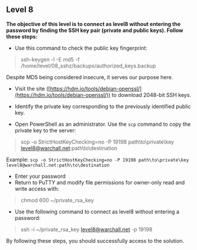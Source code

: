 ## Level 8

 **The objective of this level is to connect as level8 without entering the password by finding the SSH key pair (private and public keys). Follow these steps:**

 - Use this command to check the public key fingerprint: 

> ssh-keygen -l -E md5 -f /home/level/08_sshz/backups/authorized_keys.backup

Despite MD5 being considered insecure, it serves our purpose here.

 - Visit the site ([https://hdm.io/tools/debian-openssl/](https://hdm.io/tools/debian-openssl/)) to download 2048-bit SSH keys.
 
 - Identify the private key corresponding to the previously identified public key.
 - Open PowerShell as an administrator. Use the `scp` command to copy the private key to the server:
 

> scp -o StrictHostKeyChecking=no -P 19198 path\to\private\key level8@warchall.net:path\to\destination

Example:
`scp -o StrictHostKeyChecking=no -P 19198 path\to\private\key level8@warchall.net:path\to\destination` 

 - Enter your password
 - Return to PuTTY and modify file permissions for owner-only read and write access with: 
 

> chmod 600 ~/private_rsa_key

 - Use the following command to connect as level8 without entering a password:

> ssh -i ~/private_rsa_key level8@warchall.net -p 19198



By following these steps, you should successfully access to the solution.

